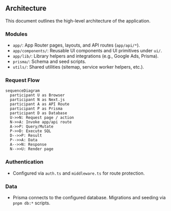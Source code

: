 ## Architecture

This document outlines the high-level architecture of the application.

### Modules

- `app/`: App Router pages, layouts, and API routes (`app/api/*`).
- `app/components/`: Reusable UI components and UI primitives under `ui/`.
- `app/lib/`: Library helpers and integrations (e.g., Google Ads, Prisma).
- `prisma/`: Schema and seed scripts.
- `utils/`: Shared utilities (sitemap, service worker helpers, etc.).

### Request Flow

```mermaid
sequenceDiagram
  participant U as Browser
  participant N as Next.js
  participant A as API Route
  participant P as Prisma
  participant D as Database
  U->>N: Request page / action
  N->>A: Invoke app/api route
  A->>P: Query/Mutate
  P->>D: Execute SQL
  D-->>P: Result
  P-->>A: Data
  A-->>N: Response
  N-->>U: Render page
```

### Authentication

- Configured via `auth.ts` and `middleware.ts` for route protection.

### Data

- Prisma connects to the configured database. Migrations and seeding via `pnpm db:*` scripts.

